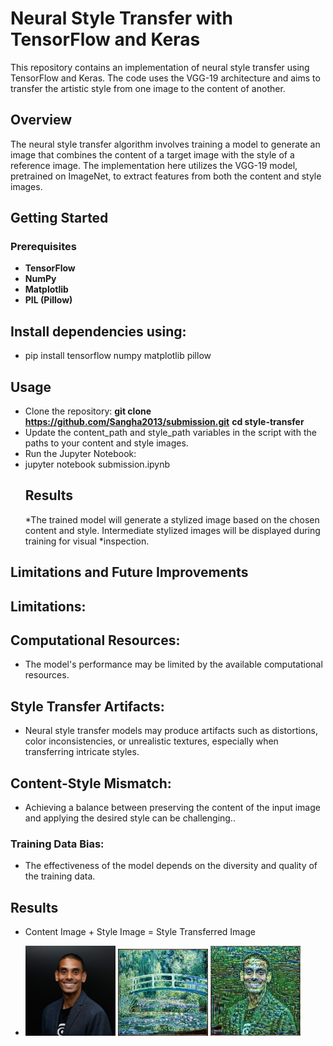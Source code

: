 # Neural Style Transfer with TensorFlow and Keras

This repository contains an implementation of neural style transfer using TensorFlow and Keras. The code uses the VGG-19 architecture and aims to transfer the artistic style from one image to the content of another.

## Overview

The neural style transfer algorithm involves training a model to generate an image that combines the content of a target image with the style of a reference image. The implementation here utilizes the VGG-19 model, pretrained on ImageNet, to extract features from both the content and style images.

## Getting Started

### Prerequisites

- **TensorFlow**
- **NumPy**
- **Matplotlib**
- **PIL (Pillow)**

## Install dependencies using:

* pip install tensorflow numpy matplotlib pillow
## Usage
* Clone the repository:
 **git clone https://github.com/Sangha2013/submission.git**
   **cd style-transfer**
* Update the content_path and style_path variables in the script with the paths to your content and style images.
* Run the Jupyter Notebook:
* jupyter notebook submission.ipynb
  ## Results
   *The trained model will generate a stylized image based on the chosen content and style. Intermediate stylized images will be displayed during training for visual *inspection.

## Limitations and Future Improvements
## Limitations:
## Computational Resources:

* The model's performance may be limited by the available computational resources.
## Style Transfer Artifacts:

* Neural style transfer models may produce artifacts such as distortions, color inconsistencies, or unrealistic textures, especially when transferring intricate styles.

## Content-Style Mismatch:

* Achieving a balance between preserving the content of the input image and applying the desired style can be challenging..
### Training Data Bias:

* The effectiveness of the model depends on the diversity and quality of the training data.




## Results
* Content Image                               +                      Style Image            =       Style Transferred Image

* 
  <img src="content_image .png" alt="" width="30%"> <img src="style_image .png" alt="" width="30%"> <img src="style_transfer.png" alt="" width="30%">


